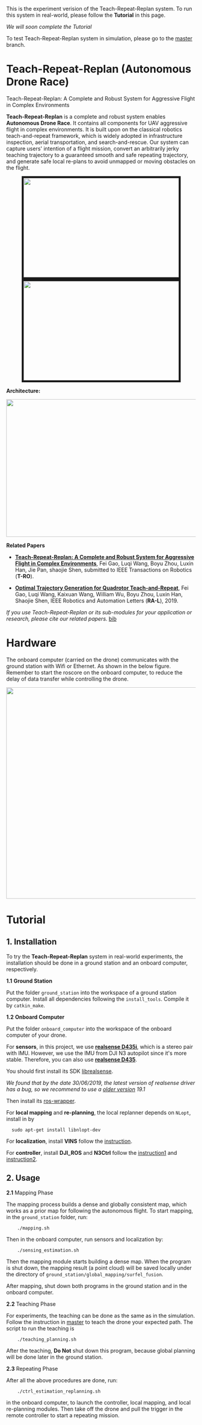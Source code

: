 This is the experiment verision of the Teach-Repeat-Replan system. To run this system in real-world, please follow the **Tutorial** in this page.

*We will soon complete the Tutorial*

To test Teach-Repeat-Replan system in simulation, please go to the [master](https://github.com/HKUST-Aerial-Robotics/Teach-Repeat-Replan) branch.

# Teach-Repeat-Replan (Autonomous Drone Race)
Teach-Repeat-Replan: A Complete and Robust System for Aggressive Flight in Complex Environments

**Teach-Repeat-Replan** is a complete and robust system enables **Autonomous Drone Race**. It contains all components for UAV aggressive flight in complex environments. It is built upon on the classical robotics teach-and-repeat framework, which is widely adopted in infrastructure inspection, aerial transportation, and search-and-rescue. Our system can capture users' intention of a flight mission, convert an arbitrarily jerky teaching trajectory to a guaranteed smooth and safe repeating trajectory, and generate safe local re-plans to avoid unmapped or moving obstacles on the flight.

<p align = "center">
<img src="https://github.com/HKUST-Aerial-Robotics/Teach-Repeat-Replan/blob/master/files/drone_race_1.gif" width = "413" height = "264" border="5" />
<img src="https://github.com/HKUST-Aerial-Robotics/Teach-Repeat-Replan/blob/master/files/drone_race_2.gif" width = "413" height = "264" border="5" />
</p>

**Architecture:**
 <p align="center">
  <img src="https://github.com/HKUST-Aerial-Robotics/Teach-Repeat-Replan/blob/master/files/sys_architecture.png" width = "767" height = "366">
  </p>

**Related Papers**

* [**Teach-Repeat-Replan: A Complete and Robust System for Aggressive Flight in Complex Environments**](), Fei Gao, Luqi Wang, Boyu Zhou, Luxin Han, Jie Pan, shaojie Shen, submitted to IEEE Transactions on Robotics (**T-RO**).

* [**Optimal Trajectory Generation for Quadrotor Teach-and-Repeat**](https://ieeexplore.ieee.org/abstract/document/8625495), Fei Gao, Luqi Wang, Kaixuan Wang, William Wu, Boyu Zhou, Luxin Han, Shaojie Shen, IEEE Robotics and Automation Letters (**RA-L**), 2019.

*If you use Teach-Repeat-Replan or its sub-modules for your application or research, please cite our related papers.* [bib](https://github.com/HKUST-Aerial-Robotics/Teach-Repeat-Replan/blob/master/files/bib.txt)

# Hardware

The onboard computer (carried on the drone) communicates with the ground station with Wifi or Ethernet. As shown in the below figure. Remember to start the roscore on the onboard computer, to reduce the delay of data transfer while controlling the drone.

 <p align="center">
  <img src="https://github.com/HKUST-Aerial-Robotics/Teach-Repeat-Replan/blob/experiment/files/hardware.png" width = "757" height = "562">
  </p>

# Tutorial
## 1. Installation

To try the **Teach-Repeat-Replan** system in real-world experiments, the installation should be done in a ground station and an onboard computer, respectively.

**1.1**  **Ground Station**

Put the folder ```ground_station``` into the workspace of a ground station computer. Install all dependencies following the 
```install_tools```. Compile it by ```catkin_make```.

**1.2**  **Onboard Computer**

Put the folder ```onboard_computer``` into the workspace of the onboard computer of your drone. 

For **sensors**, in this project, we use [**realsense D435i**](https://www.intelrealsense.com/depth-camera-d435i/), which is a stereo pair with IMU. However, we use the IMU from DJI N3 autopilot since it's more stable. Therefore, you can also use [**realsense D435**](https://www.intelrealsense.com/depth-camera-d435/).

You should first install its SDK [librealsense](https://github.com/IntelRealSense/librealsense).

*We found that by the date 30/06/2019, the latest version of realsense driver has a bug, so we recommend to use a [older version](https://github.com/IntelRealSense/librealsense/releases) 19.1*

Then install its [ros-wrapper](https://github.com/IntelRealSense/realsense-ros).

For **local mapping** and **re-planning**, the local replanner depends on ```NLopt```, install in by 
```
  sudo apt-get install libnlopt-dev
```

For **localization**, install **VINS** follow the [instruction](https://github.com/HKUST-Aerial-Robotics/Teach-Repeat-Replan/tree/experiment/onboard_computer/localization/VINS-Fusion).

For **controller**, install **DJI_ROS** and **N3Ctrl** follow the [instruction1](https://github.com/HKUST-Aerial-Robotics/Teach-Repeat-Replan/tree/experiment/onboard_computer/controller/djiros) and [instruction2](https://github.com/HKUST-Aerial-Robotics/Teach-Repeat-Replan/tree/experiment/onboard_computer/controller/n3ctrl).

## 2. Usage

**2.1**  Mapping Phase

The mapping process builds a dense and globally consistent map, which works as a prior map for following the autonomous flight.
To start mapping, in the ```ground_station``` folder, run:

```
    ./mapping.sh
```

Then in the onboard computer, run sensors and localization by:

```
    ./sensing_estimation.sh
```

Then the mapping module starts building a dense map. When the program is shut down, the mapping result (a point cloud) will be saved locally under the directory of ```ground_station/global_mapping/surfel_fusion```.

After mapping, shut down both programs in the ground station and in the onboard computer.

**2.2**  Teaching Phase

For experiments, the teaching can be done as the same as in the simulation. Follow the instruction in [master](https://github.com/HKUST-Aerial-Robotics/Teach-Repeat-Replan) to teach the drone your expected path. The script to run the teaching is

```
    ./teaching_planning.sh
```
After the teaching, **Do Not** shut down this program, because global planning will be done later in the ground station.

**2.3**  Repeating Phase

After all the above procedures are done, run:
```
    ./ctrl_estimation_replanning.sh
```
in the onboard computer, to launch the controller, local mapping, and local re-planning modules. Then take off the drone and pull the trigger in the remote controller to start a repeating mission.
